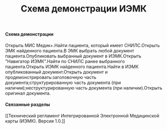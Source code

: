 ﻿---
layout: default
title: Схема демонстрации ИЭМК
position: 
categories: 
tags: 
---

#### Схема демонстрации

Открыть МИС Медик+.Найти пациента, который имеет СНИЛС.Открыть ЭМК найденного пациента.В ЭМК выбрать любой документ пациента.Опубликовать выбранный документ в ИЭМК.Открыть "Навигатор ИЭМК".Найти по СНИЛС ранее выбранного пациента.Открыть ИЭМК найденного пациента.Найти в ИЭМК опубликованный документ.Открыть документ и продемонстрировать:заголовочную часть документа;структурированную часть документа (при наличии);неструктурированную часть документа (при наличии).Открыть оригинал документа. 

#### Связанные разделы

[[Технический регламент Интегрированной Электронной Медицинской карты (ИЭМК). Версия 1.0.]]

 

 

